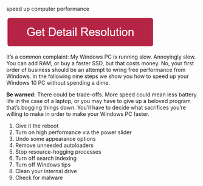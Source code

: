 speed up computer performance

[![speed up computer performance](redd.png)](https://icncomputer.com/speed-up-computer-performance/)


It’s a common complaint: My Windows PC is running slow. Annoyingly slow. You can add RAM, or buy a faster SSD, but that costs money. No, your first order of business should be an attempt to wring free performance from Windows. In the following nine steps we show you how to speed up your Windows 10 PC without spending a dime.


**Be warned:** There could be trade-offs. More speed could mean less battery life in the case of a laptop, or you may have to give up a beloved program that’s bogging things down. You’ll have to decide what sacrifices you’re willing to make in order to make your Windows PC faster.

1. Give it the reboot
2. Turn on high performance via the power slider
3. Undo some appearance options
4. Remove unneeded autoloaders
5. Stop resource-hogging processes
6. Turn off search indexing
7. Turn off Windows tips
8. Clean your internal drive
9. Check for malware

